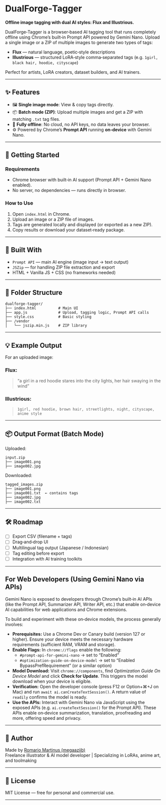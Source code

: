 # DualForge‑Tagger  
**Offline image tagging with dual AI styles: Flux and Illustrious.**

DualForge‑Tagger is a browser‑based AI tagging tool that runs completely offline using Chrome’s built‑in Prompt API powered by Gemini Nano. Upload a single image or a ZIP of multiple images to generate two types of tags:

- **Flux** — natural language, poetic‑style descriptions  
- **Illustrious** — structured LoRA‑style comma‑separated tags (e.g. `1girl, black hair, hoodie, cityscape`)  

Perfect for artists, LoRA creators, dataset builders, and AI trainers.

---

## ✨ Features

- 🖼️ **Single image mode**: View & copy tags directly.
- 📦 **Batch mode (ZIP)**: Upload multiple images and get a ZIP with matching `.txt` tag files.
- 🔐 **Fully offline**: No cloud, no API keys, no data leaves your browser.
- ⚙️ Powered by Chrome’s **Prompt API** running **on‑device** with Gemini Nano.

---

## 🚀 Getting Started

### Requirements
- Chrome browser with built‑in AI support (Prompt API + Gemini Nano enabled).
- No server, no dependencies — runs directly in browser.

### How to Use
1. Open `index.html` in Chrome.
2. Upload an image or a ZIP file of images.
3. Tags are generated locally and displayed (or exported as a new ZIP).
4. Copy results or download your dataset‑ready package.

---

## 🔧 Built With

- `Prompt API` — main AI engine (image input → text output)
- `JSZip` — for handling ZIP file extraction and export
- HTML + Vanilla JS + CSS (no frameworks needed)

---

## 📂 Folder Structure

```
dualforge-tagger/
├── index.html          # Main UI
├── app.js              # Upload, tagging logic, Prompt API calls
├── style.css           # Basic styling
├── /vendor
│   └── jszip.min.js    # ZIP library
```

---

## 💡 Example Output

For an uploaded image:

### Flux:
> “a girl in a red hoodie stares into the city lights, her hair swaying in the wind”

### Illustrious:
> `1girl, red hoodie, brown hair, streetlights, night, cityscape, anime style`

---

## 📦 Output Format (Batch Mode)

Uploaded:
```
input.zip
├── image001.png
├── image002.jpg
```

Downloaded:
```
tagged_images.zip
├── image001.png
├── image001.txt  ← contains tags
├── image002.jpg
├── image002.txt
```

---

## 🛠️ Roadmap

- [ ] Export CSV (filename + tags)
- [ ] Drag‑and‑drop UI
- [ ] Multilingual tag output (Japanese / Indonesian)
- [ ] Tag editing before export
- [ ] Integration with AI training toolkits

---

## For Web Developers (Using Gemini Nano via APIs)

Gemini Nano is exposed to developers through Chrome’s built‑in AI APIs (like the Prompt API, Summarizer API, Writer API, etc.) that enable on‑device AI capabilities for web applications and Chrome extensions.

To build and experiment with these on‑device models, the process generally involves:

- **Prerequisites:** Use a Chrome Dev or Canary build (version 127 or higher). Ensure your device meets the necessary hardware requirements (sufficient RAM, VRAM and storage).
- **Enable Flags:** In `chrome://flags` enable the following:
  - `#prompt-api-for-gemini-nano` → set to “Enabled”
  - `#optimization-guide-on-device-model` → set to “Enabled BypassPrefRequirement” (or a similar option)
- **Model Download:** Visit `chrome://components`, find *Optimization Guide On Device Model* and click **Check for Update**. This triggers the model download when your device is eligible.
- **Verification:** Open the developer console (press F12 or Option+⌘+J on Mac) and run `await ai.canCreateTextSession()`. A return value of `readily` confirms the model is ready.
- **Use the APIs:** Interact with Gemini Nano via JavaScript using the exposed APIs (e.g. `ai.createTextSession()` for the Prompt API). These APIs enable on‑device summarization, translation, proofreading and more, offering speed and privacy.

---

## 👤 Author

Made by [Romario Martinus (megaaziib)](https://github.com/aziib)  
Freelance illustrator & AI model developer | Specializing in LoRAs, anime art, and toolmaking

---

## 📜 License

MIT License — free for personal and commercial use.

---
